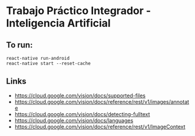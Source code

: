 # Trabajo Práctico Integrador - Inteligencia Artificial


## To run:

```
react-native run-android
react-native start --reset-cache
```

## Links

- https://cloud.google.com/vision/docs/supported-files
- https://cloud.google.com/vision/docs/reference/rest/v1/images/annotate
- https://cloud.google.com/vision/docs/detecting-fulltext
- https://cloud.google.com/vision/docs/languages
- https://cloud.google.com/vision/docs/reference/rest/v1/ImageContext